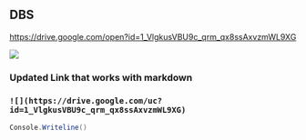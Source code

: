 ## DBS

https://drive.google.com/open?id=1_VlgkusVBU9c_qrm_qx8ssAxvzmWL9XG

![](https://drive.google.com/uc?id=1_VlgkusVBU9c_qrm_qx8ssAxvzmWL9XG)

### Updated Link that works with markdown

### `![](https://drive.google.com/uc?id=1_VlgkusVBU9c_qrm_qx8ssAxvzmWL9XG)`

``` C#
Console.Writeline()

```
